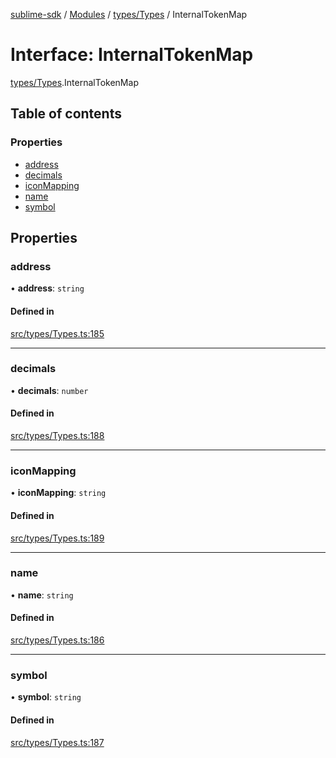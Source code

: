 [sublime-sdk](../README.md) / [Modules](../modules.md) / [types/Types](../modules/types_Types.md) / InternalTokenMap

# Interface: InternalTokenMap

[types/Types](../modules/types_Types.md).InternalTokenMap

## Table of contents

### Properties

- [address](types_Types.InternalTokenMap.md#address)
- [decimals](types_Types.InternalTokenMap.md#decimals)
- [iconMapping](types_Types.InternalTokenMap.md#iconmapping)
- [name](types_Types.InternalTokenMap.md#name)
- [symbol](types_Types.InternalTokenMap.md#symbol)

## Properties

### address

• **address**: `string`

#### Defined in

[src/types/Types.ts:185](https://github.com/sublime-finance/sublime-sdk/blob/c26eed8/src/types/Types.ts#L185)

___

### decimals

• **decimals**: `number`

#### Defined in

[src/types/Types.ts:188](https://github.com/sublime-finance/sublime-sdk/blob/c26eed8/src/types/Types.ts#L188)

___

### iconMapping

• **iconMapping**: `string`

#### Defined in

[src/types/Types.ts:189](https://github.com/sublime-finance/sublime-sdk/blob/c26eed8/src/types/Types.ts#L189)

___

### name

• **name**: `string`

#### Defined in

[src/types/Types.ts:186](https://github.com/sublime-finance/sublime-sdk/blob/c26eed8/src/types/Types.ts#L186)

___

### symbol

• **symbol**: `string`

#### Defined in

[src/types/Types.ts:187](https://github.com/sublime-finance/sublime-sdk/blob/c26eed8/src/types/Types.ts#L187)
